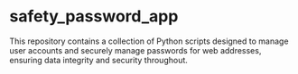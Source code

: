 # safety_password_app
This repository contains a collection of Python scripts designed to manage user accounts and securely manage passwords for web addresses, ensuring data integrity and security throughout.
